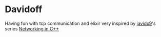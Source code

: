 # Davidoff

Having fun with tcp communication and elixir very inspired by [javidx9](https://www.youtube.com/channel/UC-yuWVUplUJZvieEligKBkA)'s series [Networking in C++](https://www.youtube.com/watch?v=2hNdkYInj4g)
